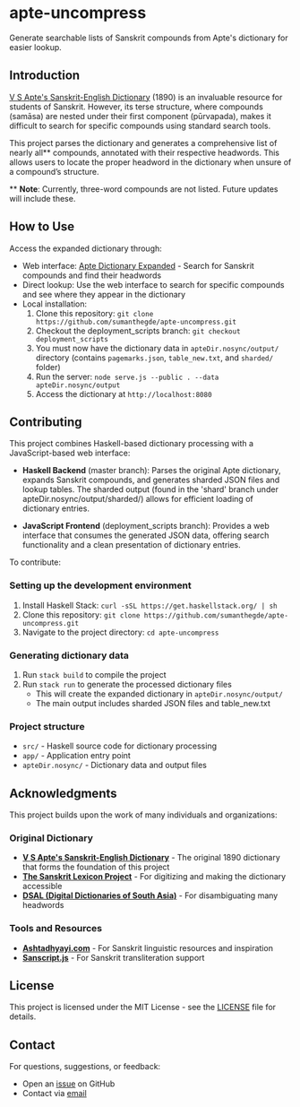 # apte-uncompress
Generate searchable lists of Sanskrit compounds from Apte's dictionary for easier lookup.

## Introduction
[V S Apte's Sanskrit-English Dictionary](https://www.sanskrit-lexicon.uni-koeln.de/scans/AP90Scan/2020/web/webtc2/index.php) (1890)
is an invaluable resource for students of Sanskrit.
However, its terse structure, where compounds (samāsa) are nested under
their first component (pūrvapada), makes it difficult to search
for specific compounds using standard search tools.

This project parses the dictionary and generates a comprehensive list
of nearly all** compounds, annotated with their respective headwords.
This allows users to locate the proper headword in the dictionary
when unsure of a compound’s structure.

** **Note**: Currently, three-word compounds are not listed. Future updates will include these.

## How to Use
Access the expanded dictionary through:
- Web interface: [Apte Dictionary Expanded](https://apte-dictionary.fly.dev/) - Search for Sanskrit compounds and find their headwords
- Direct lookup: Use the web interface to search for specific compounds and see where they appear in the dictionary
- Local installation:
  1. Clone this repository: `git clone https://github.com/sumanthegde/apte-uncompress.git`
  2. Checkout the deployment_scripts branch: `git checkout deployment_scripts`
  3. You must now have the dictionary data in `apteDir.nosync/output/` directory (contains `pagemarks.json`, `table_new.txt`, and `sharded/` folder)
  4. Run the server: `node serve.js --public . --data apteDir.nosync/output`
  5. Access the dictionary at `http://localhost:8080`

## Contributing
This project combines Haskell-based dictionary processing with a JavaScript-based web interface:

- **Haskell Backend** (master branch): Parses the original Apte dictionary, expands Sanskrit compounds, and generates sharded JSON files and lookup tables. The sharded output (found in the 'shard' branch under apteDir.nosync/output/sharded/) allows for efficient loading of dictionary entries.

- **JavaScript Frontend** (deployment_scripts branch): Provides a web interface that consumes the generated JSON data, offering search functionality and a clean presentation of dictionary entries.

To contribute:

### Setting up the development environment
1. Install Haskell Stack: `curl -sSL https://get.haskellstack.org/ | sh`
2. Clone this repository: `git clone https://github.com/sumanthegde/apte-uncompress.git`
3. Navigate to the project directory: `cd apte-uncompress`

### Generating dictionary data
1. Run `stack build` to compile the project
2. Run `stack run` to generate the processed dictionary files
   - This will create the expanded dictionary in `apteDir.nosync/output/`
   - The main output includes sharded JSON files and table_new.txt

### Project structure
- `src/` - Haskell source code for dictionary processing
- `app/` - Application entry point
- `apteDir.nosync/` - Dictionary data and output files

## Acknowledgments

This project builds upon the work of many individuals and organizations:

### Original Dictionary
- **[V S Apte's Sanskrit-English Dictionary](https://www.sanskrit-lexicon.uni-koeln.de/scans/AP90Scan/2020/web/webtc2/index.php)** - The original 1890 dictionary that forms the foundation of this project
- **[The Sanskrit Lexicon Project](https://www.sanskrit-lexicon.uni-koeln.de)** - For digitizing and making the dictionary accessible
- **[DSAL (Digital Dictionaries of South Asia)](https://dsal.uchicago.edu/dictionaries/apte/)** - For disambiguating many headwords

### Tools and Resources
- **[Ashtadhyayi.com](https://ashtadhyayi.com/)** - For Sanskrit linguistic resources and inspiration
- **[Sanscript.js](https://github.com/sanskrit/sanscript)** - For Sanskrit transliteration support


## License
This project is licensed under the MIT License - see the [LICENSE](LICENSE) file for details.

## Contact
For questions, suggestions, or feedback:
- Open an [issue](https://github.com/sumanthegde/apte-uncompress/issues) on GitHub
- Contact via [email](mailto:sumant.sanskrit@gmail.com)
